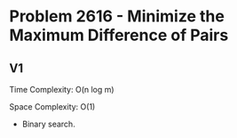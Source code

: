 # Problem 2616 - Minimize the Maximum Difference of Pairs

## V1

Time Complexity: O(n log m)

Space Complexity: O(1)

- Binary search.
